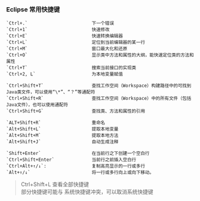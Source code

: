 

### Eclipse 常用快捷键

    `Ctrl+.`                        下一个错误        
    `Ctrl+1`                        快速修改         
    `Ctrl+E`                        快速转换编辑器       
    `Ctrl+L`                        定位到当前编辑器的某一行        
    `Ctrl+M`                        窗口最大化和还原      
    `Ctrl+O`                        显示类中方法和属性的大纲，能快速定位类的方法和属性        
    `Ctrl+T`                        搜索当前接口的实现类             
    `Ctrl+2, L`                     为本地变量赋值          

    `Ctrl+Shift+T`                  查找工作空间（Workspace）构建路径中的可找到Java类文件，可以使用“\*”、“？”等通配符     
    `Ctrl+Shift+R`                  查找工作空间（Workspace）中的所有文件（包括Java文件），也可以使用通配符      
    `Ctrl+Shift+G`                  查找类、方法和属性的引用         

    `ALT+Shift+R`                   重命名      
    `Alt+Shift+L`                   提取本地变量      
    `Alt+Shift+M`                   提取本地方法     
    `Alt+Shift+J`                   自动生成注释      

    `Shift+Enter`                   在当前行之下创建一个空白行      
    `Ctrl+Shift+Enter`              当前行之前插入空白行     
    `Ctrl+Alt+↑/↓`:                 复制高亮显示的一行或多行     
    `Alt+↑/↓`                       将一行或多行向上或向下移动。  

> Ctrl+Shift+L 查看全部快捷键        
> 部分快捷键可能与 系统快捷键冲突，可以取消系统快捷键       
